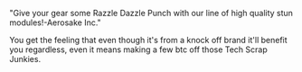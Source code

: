 "Give your gear some Razzle Dazzle Punch with our line of high quality stun modules!-Aerosake Inc."

You get the feeling that even though it's from a knock off brand it'll benefit you regardless, even it means making a few btc off those Tech Scrap Junkies.
